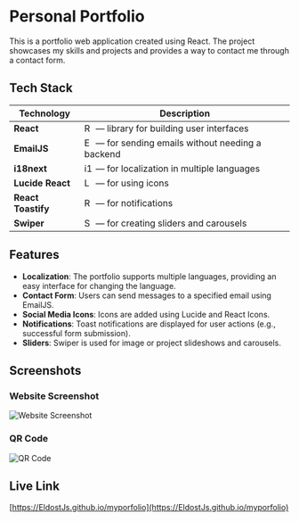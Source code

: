 # Personal Portfolio

This is a portfolio web application created using React. The project showcases my skills and projects and provides a way to contact me through a contact form.

## Tech Stack

| Technology        | Description                                                                                     |
|-------------------|-------------------------------------------------------------------------------------------------|
| **React**         | <img src="https://img.icons8.com/color/48/000000/react-native.png" alt="React Icon" width="16" height="16"/> — library for building user interfaces |
| **EmailJS**       | <img src="https://img.icons8.com/color/48/000000/email.png" alt="EmailJS Icon" width="16" height="16"/> — for sending emails without needing a backend |
| **i18next**       | <img src="https://www.i18next.com/~gitbook/image?url=https%3A%2F%2F286188001-files.gitbook.io%2F%7E%2Ffiles%2Fv0%2Fb%2Fgitbook-legacy-files%2Fo%2Fspaces%252F-L9iS6Wm2hynS5H9Gj7j%252Favatar.png%3Fgeneration%3D1523462254548780%26alt%3Dmedia&width=32&dpr=1&quality=100&sign=1467f54e&sv=1" alt="i18next Icon" width="16" height="16"/> — for localization in multiple languages |
| **Lucide React**  | <img src="https://lucide.dev/logo.dark.svg" alt="Lucide Icon" width="16" height="16"/> — for using icons |
| **React Toastify**| <img src="https://user-images.githubusercontent.com/5574267/54994574-df4c1380-4fc4-11e9-8509-1d3aedbc7b96.png" alt="React Toastify Icon" width="16" height="16"/> — for notifications |
| **Swiper**        | <img src="https://swiperjs.com/images/swiper-logo.svg" alt="Swiper Icon" width="16" height="16"/> — for creating sliders and carousels |

## Features

- **Localization**: The portfolio supports multiple languages, providing an easy interface for changing the language.
- **Contact Form**: Users can send messages to a specified email using EmailJS.
- **Social Media Icons**: Icons are added using Lucide and React Icons.
- **Notifications**: Toast notifications are displayed for user actions (e.g., successful form submission).
- **Sliders**: Swiper is used for image or project slideshows and carousels.

## Screenshots

### Website Screenshot
![Website Screenshot](https://drive.google.com/uc?export=view&id=1hLL9xTBKpKwLbZYTJmGTdMjiSwELgKdb)

### QR Code
![QR Code](https://drive.google.com/uc?export=view&id=1LLzJS5GYSXxp5YVmm6JVQkL58_Ihjxs5)

## Live Link

[https://EldostJs.github.io/myporfolio](https://EldostJs.github.io/myporfolio)
